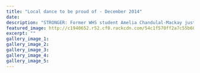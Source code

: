 ```yaml
---
title: "Local dance to be proud of - December 2014"
date: 
description: "STRONGER: Former WHS student Amelia Chandulal-Mackay just before leaving for Sydney late last year,  from the Wanganui Chronicle article 31 Dec 2014..."
featured_image: http://c1940652.r52.cf0.rackcdn.com/54c1f570ff2a7c55b6000f11/Amelia-Chandulal-Mackay,dance.jpg
excerpt: ""
gallery_image_1: 
gallery_image_2: 
gallery_image_3: 
gallery_image_4: 
gallery_image_5: 
---
```

